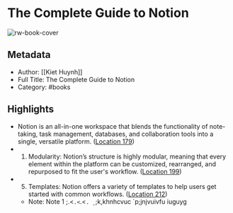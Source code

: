 # The Complete Guide to Notion

![rw-book-cover](https://m.media-amazon.com/images/I/71XWPID8GpL._SY160.jpg)

## Metadata
- Author: [[Kiet Huynh]]
- Full Title: The Complete Guide to Notion
- Category: #books

## Highlights
- Notion is an all-in-one workspace that blends the functionality of note-taking, task management, databases, and collaboration tools into a single, versatile platform. ([Location 179](https://readwise.io/to_kindle?action=open&asin=B0DDCLTTXN&location=179))
- 1. Modularity: Notion’s structure is highly modular, meaning that every element within the platform can be customized, rearranged, and repurposed to fit the user's workflow. ([Location 199](https://readwise.io/to_kindle?action=open&asin=B0DDCLTTXN&location=199))
- 5. Templates: Notion offers a variety of templates to help users get started with common workflows. ([Location 212](https://readwise.io/to_kindle?action=open&asin=B0DDCLTTXN&location=212))
    - Note: Note 1 ;.<`.<`.<`. ¸`;k,khnhcvuc `p;jnjvuivfu iuguyg
